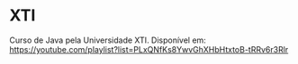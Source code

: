 # XTI
Curso de Java pela Universidade XTI. Disponível em: https://youtube.com/playlist?list=PLxQNfKs8YwvGhXHbHtxtoB-tRRv6r3Rlr
